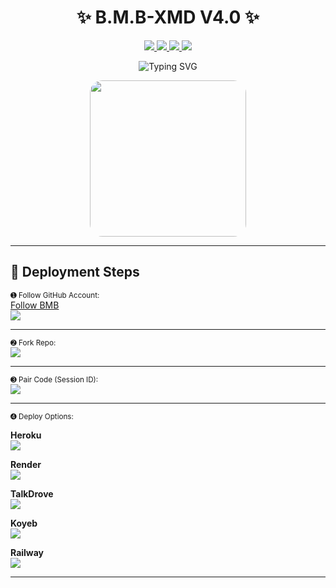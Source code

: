 <h1 align="center">✨ B.M.B-XMD V4.0 ✨</h1>

<p align="center">
  <a href="https://github.com/bmb200?tab=followers">
    <img src="https://img.shields.io/github/followers/bmb200?label=Followers&style=flat&color=007bff"/>
  </a>
  <a href="https://github.com/bmb200/B.M.B-XMD-V2/stargazers">
    <img src="https://img.shields.io/github/stars/bmb200/B.M.B-XMD-V2?style=flat&color=007bff"/>
  </a>
  <a href="https://github.com/bmb200/B.M.B-XMD-V2/fork">
    <img src="https://img.shields.io/github/forks/bmb200/B.M.B-XMD-V2?style=flat&color=007bff"/>
  </a>
  <a href="https://github.com/bmb200/B.M.B-XMD-V2/watchers">
    <img src="https://img.shields.io/github/watchers/bmb200/B.M.B-XMD-V2?label=Watching&style=flat&color=007bff"/>
  </a>
</p>

<p align="center">
  <img src="https://readme-typing-svg.demolab.com?font=Black+Ops+One&size=45&pause=1000&color=FF0000&center=true&vCenter=true&width=1000&lines=BMB-XMD+V4.0;Modern+Bot+Deployment+Guide" alt="Typing SVG" />
</p>

<div align="center">
  <img src="https://files.catbox.moe/91znmc.webp" width="250" style="border-radius: 20px;" />
</div>

---

## 🚀 Deployment Steps

<sub>➊ Follow GitHub Account:</sub>  
[Follow BMB](https://github.com/bmb200)  
[![](https://img.shields.io/badge/-Follow%20Account-orange?style=for-the-badge&logo=github)](https://github.com/bmb200)

---

<sub>➋ Fork Repo:</sub>  
[![](https://img.shields.io/badge/-Fork%20Repo-FF8700?style=for-the-badge&logo=github)](https://github.com/bmb200/B.M.B-XMD-V2/fork)

---

<sub>➌ Pair Code (Session ID):</sub>  
[![](https://img.shields.io/badge/-Generate%20Session-CC00FF?style=for-the-badge&logo=codepen)](https://bmb-zqqf.onrender.com)

---

<sub>➍ Deploy Options:</sub>  

**Heroku**  
[![](https://img.shields.io/badge/-Deploy%20To%20Heroku-6971FF?style=for-the-badge&logo=heroku)](https://dashboard.heroku.com/new?template=https://github.com/bmb200/B.M.B-XMD-V2/tree/main)

**Render**  
[![](https://img.shields.io/badge/-Deploy%20on%20Render-black?style=for-the-badge&logo=render)](https://dashboard.render.com/web/new)

**TalkDrove**  
[![](https://img.shields.io/badge/-TalkDrove%20Deploy-FF004D?style=for-the-badge&logo=telegram)](https://talkdrove.com/share-bot/11)

**Koyeb**  
[![](https://img.shields.io/badge/-Deploy%20on%20Koyeb-FF009D?style=for-the-badge&logo=koyeb)](https://app.koyeb.com)

**Railway**  
[![](https://img.shields.io/badge/-Deploy%20on%20Railway-FF8700?style=for-the-badge&logo=railway)](https://railway.app/new)

---
